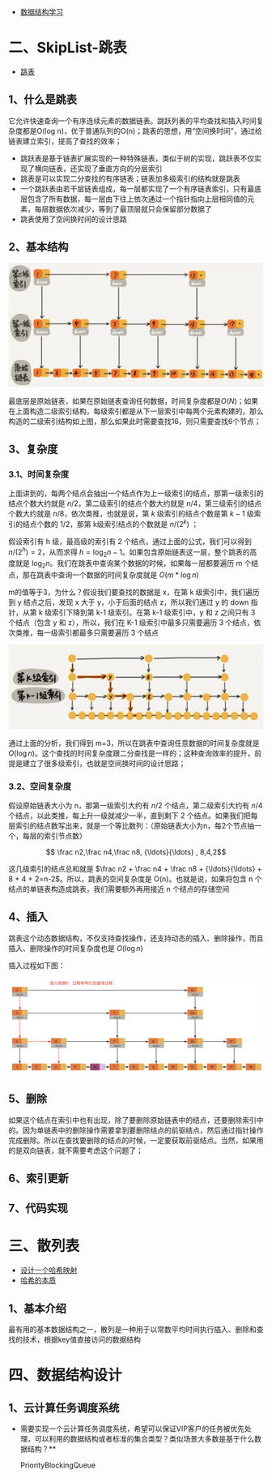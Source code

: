 
- [数据结构学习](https://mp.weixin.qq.com/s/utnN3S2IFktFREMxFsI3mw)

# 二、SkipList-跳表

- [跳表](https://mp.weixin.qq.com/s/drEJPZw7iYiwtMlRI--L6g)

## 1、什么是跳表

它允许快速查询一个有序连续元素的数据链表。跳跃列表的平均查找和插入时间复杂度都是O(log n)，优于普通队列的O(n)；跳表的思想，用“空间换时间”，通过给链表建立索引，提高了查找的效率；

- 跳跃表是基于链表扩展实现的一种特殊链表，类似于树的实现，跳跃表不仅实现了横向链表，还实现了垂直方向的分层索引
- 跳表是可以实现二分查找的有序链表；链表加多级索引的结构就是跳表
- 一个跳跃表由若干层链表组成，每一层都实现了一个有序链表索引，只有最底层包含了所有数据，每一层由下往上依次通过一个指针指向上层相同值的元素，每层数据依次减少，等到了最顶层就只会保留部分数据了
- 跳表使用了空间换时间的设计思路

## 2、基本结构

![](image/跳表-索引结构.png)

最底层是原始链表，如果在原始链表查询任何数据，时间复杂度都是$O(N)$；如果在上面构造二级索引结构，每级索引都是从下一层索引中每两个元素构建的，那么构造的二级索引结构如上图，那么如果此时需要查找16，则只需要查找6个节点；

## 3、复杂度

### 3.1、时间复杂度

上面讲到的，每两个结点会抽出一个结点作为上一级索引的结点，那第一级索引的结点个数大约就是 $n/2$，第二级索引的结点个数大约就是 $n/4$，第三级索引的结点个数大约就是 $n/8$，依次类推，也就是说，第 $k$ 级索引的结点个数是第 $k-1$ 级索引的结点个数的 $1/2$，那第 k级索引结点的个数就是 $n/(2^k)$ ；

假设索引有 h 级，最高级的索引有 2 个结点。通过上面的公式，我们可以得到 $n/(2^h)=2$，从而求得 $h=\log_2n-1$。如果包含原始链表这一层，整个跳表的高度就是 $\log_2n$。我们在跳表中查询某个数据的时候，如果每一层都要遍历 m 个结点，那在跳表中查询一个数据的时间复杂度就是 $O(m*{\log}n)$

m的值等于3，为什么？假设我们要查找的数据是 x，在第 k 级索引中，我们遍历到 y 结点之后，发现 x 大于 y，小于后面的结点 z，所以我们通过 y 的 down 指针，从第 k 级索引下降到第 k-1 级索引。在第 k-1 级索引中，y 和 z 之间只有 3 个结点（包含 y 和 z），所以，我们在 K-1 级索引中最多只需要遍历 3 个结点，依次类推，每一级索引都最多只需要遍历 3 个结点

![](image/跳表-时间复杂度分析.png)

通过上面的分析，我们得到 m=3，所以在跳表中查询任意数据的时间复杂度就是 $O({\log}n)$。这个查找的时间复杂度跟二分查找是一样的；这种查询效率的提升，前提是建立了很多级索引，也就是空间换时间的设计思路；

### 3.2、空间复杂度

假设原始链表大小为 n，那第一级索引大约有 $n/2$ 个结点，第二级索引大约有 $n/4$ 个结点，以此类推，每上升一级就减少一半，直到剩下 2 个结点。如果我们把每层索引的结点数写出来，就是一个等比数列：（原始链表大小为n，每2个节点抽一个，每层的索引节点数）

$$ \frac n2,\frac n4,\frac n8, {\ldots}{\ldots} , 8,4,2$$

这几级索引的结点总和就是 $\frac n2 + \frac n4 + \frac n8 + {\ldots}{\ldots} + 8 + 4 + 2=n-2$。所以，跳表的空间复杂度是 O(n)。也就是说，如果将包含 n 个结点的单链表构造成跳表，我们需要额外再用接近 n 个结点的存储空间

## 4、插入

跳表这个动态数据结构，不仅支持查找操作，还支持动态的插入、删除操作，而且插入、删除操作的时间复杂度也是 $O({\log}n)$

插入过程如下图：

![](image/跳表-数据插入过程.png)

## 5、删除

如果这个结点在索引中也有出现，除了要删除原始链表中的结点，还要删除索引中的。因为单链表中的删除操作需要拿到要删除结点的前驱结点，然后通过指针操作完成删除。所以在查找要删除的结点的时候，一定要获取前驱结点。当然，如果用的是双向链表，就不需要考虑这个问题了；

## 6、索引更新

## 7、代码实现






# 三、散列表

- [设计一个哈希映射](https://leetcode-cn.com/problems/design-hashmap/)
- [哈希的本质](https://mp.weixin.qq.com/s/cKtJHDzz2Z8N_2wdLvYfOQ)


## 1、基本介绍

最有用的基本数据结构之一，散列是一种用于以常数平均时间执行插入、删除和查找的技术，根据key值直接访问的数据结构


# 四、数据结构设计

## 1、云计算任务调度系统
- 需要实现一个云计算任务调度系统，希望可以保证VIP客户的任务被优先处理，可以利用的数据结构或者标准的集合类型？类似场景大多数是基于什么数据结构？**

    PriorityBlockingQueue

